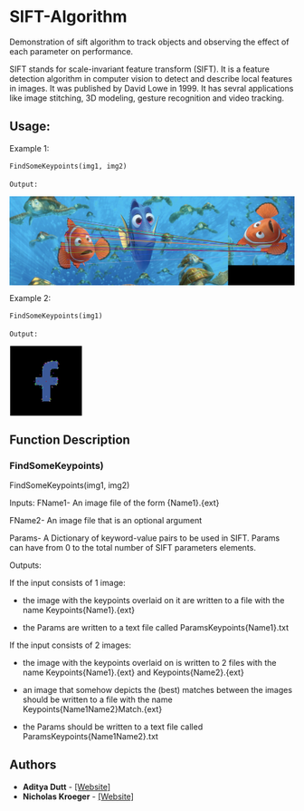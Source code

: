 # SIFT-Algorithm
Demonstration of sift algorithm to track objects and observing the effect of each parameter on performance.

SIFT stands for scale-invariant feature transform (SIFT). It is a feature detection algorithm in computer vision to detect and describe local features in images. It was published by David Lowe in 1999. It has sevral applications like image stitching, 3D modeling, gesture recognition and video tracking. 

## Usage:

Example 1: 

```
FindSomeKeypoints(img1, img2)

Output: 

```

<img align="center" alt="Python" src="/sift_matcher.png" />
</br>

Example 2: 

```
FindSomeKeypoints(img1)

Output: 

```

<img align="center" alt="Python" src="/sift_features.png" />
</br>


## Function Description

### FindSomeKeypoints)

FindSomeKeypoints(img1, img2)


Inputs:
FName1- An image file of the form {Name1}.{ext}

FName2- An image file that is an optional argument

Params- A Dictionary of keyword-value pairs to be used in SIFT. Params can have from 0 to the total number of SIFT parameters elements.

Outputs:

If the input consists of 1 image:

+ the image with the keypoints overlaid on it are written to a file with the name Keypoints{Name1}.{ext}

+ the Params are written to a text file called ParamsKeypoints{Name1}.txt

If the input consists of 2 images:
+ the image with the keypoints overlaid on is written to 2 files with the name Keypoints{Name1}.{ext} and Keypoints{Name2}.{ext}

+ an image that somehow depicts the (best) matches between the images should be written to a file with the name Keypoints{Name1Name2}Match.{ext}

+ the Params should be written to a text file called ParamsKeypoints{Name1Name2}.txt


## Authors

* **Aditya Dutt** - [[Website]](https://www.adityadutt.com) 
* **Nicholas Kroeger** - [[Website]](https://kroegern1.github.io/)



